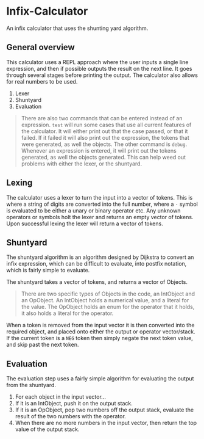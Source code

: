 # Infix-Calculator
An infix calculator that uses the shunting yard algorithm.

## General overview
This calculator uses a REPL approach where the user inputs a single line expression, and then if possible outputs the result on the next line. It goes through several stages before printing the output. The calculator also allows for real numbers to be used.
1. Lexer
2. Shuntyard
3. Evaluation

> There are also two commands that can be entered instead of an expression. `test` will run some cases that use all current features of the calculator. It will either print out that the case passed, or that it failed. If it failed it will also print out the expression, the tokens that were generated, as well the objects. The other command is `debug`. Whenever an expression is entered, it will print out the tokens generated, as well the objects generated. This can help weed out problems with either the lexer, or the shuntyard.

## Lexing
The calculator uses a lexer to turn the input into a vector of tokens. This is where a string of digits are converted into the full number, where a `-` symbol is evaluated to be either a unary or binary operator etc. Any unknown operators or symbols holt the lexer and returns an empty vector of tokens. Upon successful lexing the lexer will return a vector of tokens.

## Shuntyard
The shuntyard algorithm is an algorithm designed by Dijkstra to convert an infix expression, which can be difficult to evaluate, into postfix notation, which is fairly simple to evaluate. 

The shuntyard takes a vector of tokens, and returns a vector of Objects.
> There are two specific types of Objects in the code, an IntObject and an OpObject. An IntObject holds a numerical value, and a literal for the value. The OpObject holds an enum for the operator that it holds, it also holds a literal for the operator.

When a token is removed from the input vector it is then converted into the required object, and placed onto either the output or operator vector/stack. If the current token is a `NEG` token then simply negate the next token value, and skip past the next token.

## Evaluation
The evaluation step uses a fairly simple algorithm for evaluating the output from the shuntyard.
1. For each object in the input vector...
2. If it is an IntObject, push it on the output stack.
3. If it is an OpObject, pop two numbers off the output stack, evaluate the result of the two numbers with the operator.
4. When there are no more numbers in the input vector, then return the top value of the output stack.
